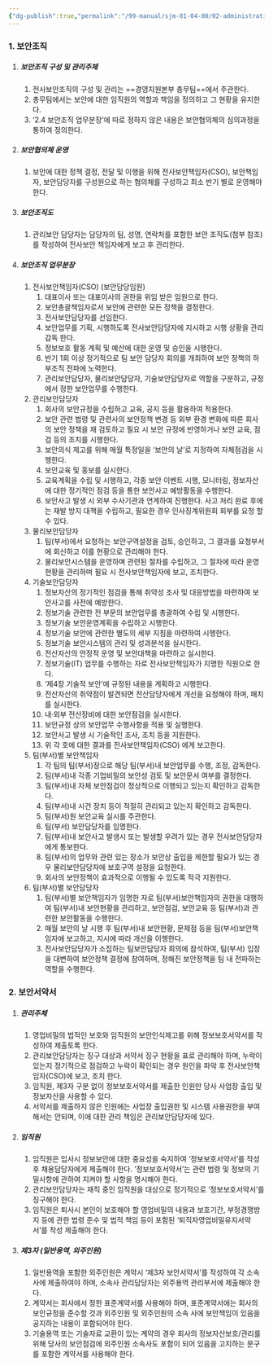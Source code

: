 ```yaml
---
{"dg-publish":true,"permalink":"/99-manual/sjm-01-04-00/02-administrative/","title":"제 2 장 관리적 보안","noteIcon":"","created":"","updated":""}
---
```


### 1. 보안조직

1. ##### 보안조직 구성 및 관리주체
	1. 전사보안조직의 구성 및 관리는 ==경영지원본부 총무팀==에서 주관한다.
	2. 총무팀에서는 보안에 대한 임직원의 역할과 책임을 정의하고 그 현황을 유지한다.
	3. ‘2.4 보안조직 업무분장’에 따로 정하지 않은 내용은 보안협의체의 심의과정을 통하여 정의한다.
2. ##### 보안협의체 운영 
	1. 보안에 대한 정책 결정, 전달 및 이행을 위해 전사보안책임자(CSO), 보안책임자, 보안담당자를 구성원으로 하는 협의체를 구성하고 최소 반기 별로 운영해야 한다.
3. ##### 보안조직도
	1. 관리보안 담당자는 담당자의 팀, 성명, 연락처를 포함한 보안 조직도(첨부 참조)를 작성하여 전사보안 책임자에게 보고 후 관리한다.
4. ##### 보안조직 업무분장
	1. 전사보안책임자(CSO) (보안담당임원)
		1. 대표이사 또는 대표이사의 권한을 위임 받은 임원으로 한다.
		2. 보안총괄책임자로서 보안에 관련한 모든 정책을 결정한다.
		3. 전사보안담당자를 선임한다.
		4. 보안업무를 기획, 시행하도록 전사보안담당자에 지시하고 시행 상황을 관리감독 한다.
		5. 정보보호 활동 계획 및 예산에 대한 운영 및 승인을 시행한다.
		6. 반기 1회 이상 정기적으로 팀 보안 담당자 회의를 개최하여 보안 정책의 하부조직 전파에 노력한다.
		7. 관리보안담당자, 물리보안담당자, 기술보안담당자로 역할을 구분하고, 규정에서 정한 보안업무를 수행한다.
	2. 관리보안담당자
		1. 회사의 보안규정을 수립하고 교육, 공지 등을 활용하여 적용한다.
		2. 보안 관련 법령 및 관련사의 보안정책 변경 등 외부 환경 변화에 따른 회사의 보안 정책을 재 검토하고 필요 시 보안 규정에 반영하거나 보안 교육, 점검 등의 조치를 시행한다.
		3. 보안의식 제고를 위해 매월 특정일을 ‘보안의 날’로 지정하여 자체점검을 시행한다.
		4. 보안교육 및 홍보를 실시한다.
		5. 교육계획을 수립 및 시행하고, 각종 보안 이벤트 시행, 모니터링, 정보자산에 대한 정기적인 점검 등을 통한 보안사고 예방활동을 수행한다.
		6. 보안사고 발생 시 외부 수사기관과 연계하여 진행한다. 사고 처리 완료 후에는 재발 방지 대책을 수립하고, 필요한 경우 인사징계위원회 회부를 요청 할 수 있다.
	3. 물리보안담당자
		1. 팀(부서)에서 요청하는 보안구역설정을 검토, 승인하고, 그 결과를 요청부서에 회신하고 이를 현황으로 관리해야 한다.
		2. 물리보안시스템을 운영하며 관련된 절차를 수립하고, 그 절차에 따라 운영현황을 관리하며 필요 시 전사보안책임자에 보고, 조치한다.
	4. 기술보안담당자
		1. 정보자산의 정기적인 점검을 통해 취약성 조사 및 대응방법을 마련하여 보안사고를 사전에 예방한다.
		2. 정보기술 관련한 전 부문의 보안업무를 총괄하여 수립 및 시행한다.
		3. 정보기술 보안운영계획을 수립하고 시행한다.
		4. 정보기술 보안에 관련한 별도의 세부 지침을 마련하여 시행한다.
		5. 정보기술 보안시스템의 관리 및 성과분석을 실시한다.
		6. 전산자산의 안정적 운영 및 보안대책을 마련하고 실시한다.
		7. 정보기술(IT) 업무를 수행하는 자로 전사보안책임자가 지명한 직원으로 한다.
		8. ‘제4장 기술적 보안’에 규정된 내용을 계획하고 시행한다.
		9. 전산자산의 취약점이 발견되면 전산담당자에게 개선을 요청해야 하며, 패치를 실시한다.
		10. 내·외부 전산장비에 대한 보안점검을 실시한다.
		11. 보안규정 상의 보안업무 수행사항을 적용 및 실행한다.
		12. 보안사고 발생 시 기술적인 조사, 조치 등을 지원한다.
		13. 위 각 호에 대한 결과를 전사보안책임자(CSO) 에게 보고한다.
	5. 팀(부서)별 보안책임자
		1. 각 팀의 팀(부서)장으로 해당 팀(부서)내 보안업무를 수행, 조정, 감독한다.
		2. 팀(부서)내 각종 기업비밀의 보안성 검토 및 보안문서 여부를 결정한다.
		3. 팀(부서)내 자체 보안점검이 정상적으로 이행되고 있는지 확인하고 감독한다.
		4. 팀(부서)내 시건 장치 등이 적절히 관리되고 있는지 확인하고 감독한다.
		5. 팀(부서)원 보안교육 실시를 주관한다.
		6. 팀(부서) 보안담당자를 임명한다.
		7. 팀(부서)내 보안사고 발생시 또는 발생할 우려가 있는 경우 전사보안담당자에게 통보한다.
		8. 팀(부서)의 업무와 관련 있는 장소가 보안상 출입을 제한할 필요가 있는 경우 물리보안담당자에 보호구역 설정을 요청한다.
		9. 회사의 보안정책이 효과적으로 이행될 수 있도록 적극 지원한다. 
	6. 팀(부서)별 보안담당자
		1. 팀(부서)별 보안책임자가 임명한 자로 팀(부서)보안책임자의 권한을 대행하여 팀(부서)내 보안현황을 관리하고, 보안점검, 보안교육 등 팀(부서)과 관련한 보안활동을 수행한다.
		2. 매월 보안의 날 시행 후 팀(부서)내 보안현황, 문제점 등을 팀(부서)보안책임자에 보고하고, 지시에 따라 개선을 이행한다.  
		3. 전사보안담당자가 소집하는 팀보안담당자 회의에 참석하여, 팀(부서) 입장을 대변하여 보안정책 결정에 참여하며, 정해진 보안정책을 팀 내 전파하는 역할을 수행한다.

### 2. 보안서약서

1. ##### 관리주체
	1. 영업비밀의 법적인 보호와 임직원의 보안인식제고를 위해 정보보호서약서를 작성하여 제출토록 한다.
	2. 관리보안담당자는 징구 대상과 서약서 징구 현황을 표로 관리해야 하며, 누락이 있는지 정기적으로 점검하고 누락이 확인되는 경우 원인을 파악 후 전사보안책임자(CSO)에 보고, 조치 한다.
	3. 임직원, 제3자 구분 없이 정보보호서약서를 제출한 인원만 당사 사업장 출입 및 정보자산을 사용할 수 있다.
	4. 서약서를 제출하지 않은 인원에는 사업장 출입권한 및 시스템 사용권한을 부여해서는 안되며, 이에 대한 관리 책임은 관리보안담당자에 있다.
2. ##### 임직원
	1. 임직원은 입사시 정보보안에 대한 중요성을 숙지하여 ‘정보보호서약서’를 작성 후 채용담당자에게 제출해야 한다. ’정보보호서약서’는 관련 법령 및 정보의 기밀사항에 관하여 지켜야 할 사항을 명시해야 한다.
	2. 관리보안담당자는 재직 중인 임직원을 대상으로 정기적으로 ‘정보보호서약서’를 징구해야 한다.
	3. 임직원은 퇴사시 본인이 보호해야 할 영업비밀의 내용과 보호기간, 부정경쟁방지 등에 관한 법령 준수 및 법적 책임 등이 포함된 ‘퇴직자영업비밀유지서약서’를 작성 제출해야 한다.
3. ##### 제3자 (일반용역, 외주인원)
	1. 일반용역을 포함한 외주인원은 계약시 ‘제3자 보안서약서’를 작성하여 각 소속 사에 제출하여야 하며, 소속사 관리담당자는 외주용역 관리부서에 제출해야 한다.
	2. 계약서는 회사에서 정한 표준계약서를 사용해야 하며, 표준계약서에는 회사의 보안규정을 준수할 것과 외주인원 및 외주인원의 소속 사에 보안책임이 있음을 공지하는 내용이 포함되어야 한다.
	3. 기술용역 또는 기술자료 교환이 있는 계약의 경우 회사의 정보자산보호/관리를 위해 당사의 보안점검에 외주인원 소속사도 포함이 되어 있음을 고지하는 문구를 포함한 계약서를 사용해야 한다.

